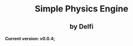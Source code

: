 <h1 align="center">Simple Physics Engine</h1>
<h2 align="center">by Delfi</h2>

#### Current version: v0.0.4;
